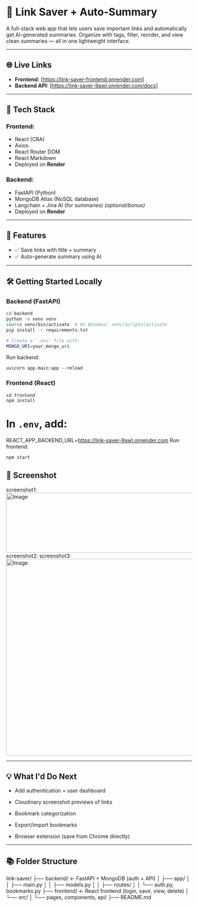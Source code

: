 # 🔗 Link Saver + Auto-Summary

A full-stack web app that lets users save important links and automatically get AI-generated summaries. Organize with tags, filter, reorder, and view clean summaries — all in one lightweight interface.

---

## 🌐 Live Links

- **Frontend:** [https://link-saver-frontend.onrender.com]
- **Backend API:** [https://link-saver-9awl.onrender.com/docs]

---

## 🧰 Tech Stack

### Frontend:
- React (CRA)
- Axios
- React Router DOM
- React Markdown
- Deployed on **Render**

### Backend:
- FastAPI (Python)
- MongoDB Atlas (NoSQL database)
- Langchain + Jina AI (for summaries) *(optional/bonus)*
- Deployed on **Render**

---

## 🚀 Features

- ✅ Save links with title + summary
- ✅ Auto-generate summary using AI

---

## 🛠️ Getting Started Locally

### Backend (FastAPI)
```bash
cd backend
python -m venv venv
source venv/bin/activate  # On Windows: venv\Scripts\activate
pip install -r requirements.txt

# Create a `.env` file with:
MONGO_URI=your_mongo_uri
```
Run backend:
```
uvicorn app.main:app --reload
```

### Frontend (React)
```
cd frontend
npm install
```

# In `.env`, add:
REACT_APP_BACKEND_URL=https://link-saver-9awl.onrender.com
Run frontend:
```
npm start
```

## 📸 Screenshot

screenshot1:<img width="577" height="162" alt="Image" src="https://github.com/user-attachments/assets/4436ac19-b9fe-4c86-b4a8-134912ce1bec" />
screenshot2:
screenshot3:<img width="1010" height="533" alt="Image" src="https://github.com/user-attachments/assets/8d7cdab6-195c-41d7-92de-7eaa567fa5df" />

---

## 💡 What I'd Do Next
- Add authentication + user dashboard

- Cloudinary screenshot previews of links

- Bookmark categorization

- Export/import bookmarks

- Browser extension (save from Chrome directly)

---

## 📚 Folder Structure

link-saver/
├── backend/          ← FastAPI + MongoDB (auth + API)
│   ├── app/
│   │   ├── main.py
│   │   ├── models.py
│   │   ├── routes/
│   │   └── auth.py, bookmarks.py
├── frontend/         ← React frontend (login, save, view, delete)
│   └── src/
│       └── pages, components, api/
├── README.md
